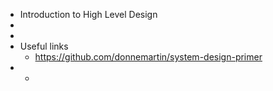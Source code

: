 - Introduction to High Level Design
-
-
- Useful links
	- https://github.com/donnemartin/system-design-primer
-
	-